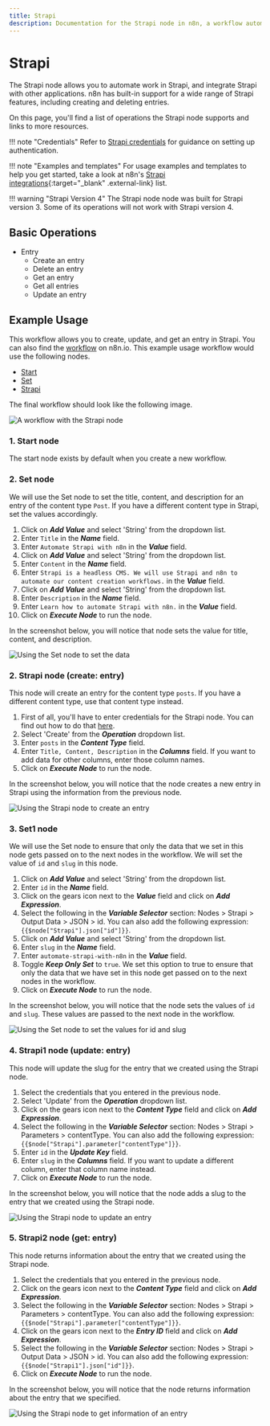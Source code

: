 ```yaml
---
title: Strapi
description: Documentation for the Strapi node in n8n, a workflow automation platform. Includes details of operations and configuration, and links to examples and credentials information.
---
```


# Strapi

The Strapi node allows you to automate work in Strapi, and integrate Strapi with other applications. n8n has built-in support for a wide range of Strapi features, including creating and deleting entries. 

On this page, you'll find a list of operations the Strapi node supports and links to more resources.

!!! note "Credentials"
    Refer to [Strapi credentials](/integrations/builtin/credentials/strapi/) for guidance on setting up authentication. 

!!! note "Examples and templates"
    For usage examples and templates to help you get started, take a look at n8n's [Strapi integrations](https://n8n.io/integrations/strapi/){:target="_blank" .external-link} list.


!!! warning "Strapi Version 4"
    The Strapi node node was built for Strapi version 3. Some of its operations will not work with Strapi version 4.


## Basic Operations

* Entry
    * Create an entry
    * Delete an entry
    * Get an entry
    * Get all entries
    * Update an entry


## Example Usage

This workflow allows you to create, update, and get an entry in Strapi. You can also find the [workflow](https://n8n.io/workflows/779) on n8n.io. This example usage workflow would use the following nodes.
- [Start](/integrations/builtin/core-nodes/n8n-nodes-base.start/)
- [Set](/integrations/builtin/core-nodes/n8n-nodes-base.set/)
- [Strapi]()

The final workflow should look like the following image.

![A workflow with the Strapi node](/_images/integrations/builtin/app-nodes/strapi/workflow.png)

### 1. Start node

The start node exists by default when you create a new workflow.

### 2. Set node

We will use the Set node to set the title, content, and description for an entry of the content type `Post`. If you have a different content type in Strapi, set the values accordingly.

1. Click on ***Add Value*** and select 'String' from the dropdown list.
2. Enter `Title` in the ***Name*** field.
3. Enter `Automate Strapi with n8n` in the ***Value*** field.
4. Click on ***Add Value*** and select 'String' from the dropdown list.
5. Enter `Content` in the ***Name*** field.
6. Enter `Strapi is a headless CMS. We will use Strapi and n8n to automate our content creation workflows.` in the ***Value*** field.
7. Click on ***Add Value*** and select 'String' from the dropdown list.
8. Enter `Description` in the ***Name*** field.
9. Enter `Learn how to automate Strapi with n8n.` in the ***Value*** field.
10. Click on ***Execute Node*** to run the node.

In the screenshot below, you will notice that node sets the value for title, content, and description.

![Using the Set node to set the data](/_images/integrations/builtin/app-nodes/strapi/set_node.png)

### 2. Strapi node (create: entry)

This node will create an entry for the content type `posts`. If you have a different content type, use that content type instead.

1. First of all, you'll have to enter credentials for the Strapi node. You can find out how to do that [here](/integrations/builtin/credentials/strapi/).
2. Select 'Create' from the ***Operation*** dropdown list.
3. Enter `posts` in the ***Content Type*** field.
4. Enter `Title, Content, Description` in the ***Columns*** field. If you want to add data for other columns, enter those column names.
5. Click on ***Execute Node*** to run the node.

In the screenshot below, you will notice that the node creates a new entry in Strapi using the information from the previous node.

![Using the Strapi node to create an entry](/_images/integrations/builtin/app-nodes/strapi/strapi_node.png)

### 3. Set1 node

We will use the Set node to ensure that only the data that we set in this node gets passed on to the next nodes in the workflow. We will set the value of `id` and `slug` in this node.

1. Click on ***Add Value*** and select 'String' from the dropdown list.
2. Enter `id` in the ***Name*** field.
3. Click on the gears icon next to the ***Value*** field and click on ***Add Expression***.
4. Select the following in the ***Variable Selector*** section: Nodes > Strapi > Output Data > JSON > id. You can also add the following expression: `{{$node["Strapi"].json["id"]}}`.
5. Click on ***Add Value*** and select 'String' from the dropdown list.
6. Enter `slug` in the ***Name*** field.
7. Enter `automate-strapi-with-n8n` in the ***Value*** field.
8. Toggle ***Keep Only Set*** to `true`. We set this option to true to ensure that only the data that we have set in this node get passed on to the next nodes in the workflow.
9. Click on ***Execute Node*** to run the node.

In the screenshot below, you will notice that the node sets the values of `id` and `slug`. These values are passed to the next node in the workflow.

![Using the Set node to set the values for id and slug](/_images/integrations/builtin/app-nodes/strapi/set1_node.png)

### 4. Strapi1 node (update: entry)

This node will update the slug for the entry that we created using the Strapi node.

1. Select the credentials that you entered in the previous node.
2. Select 'Update' from the ***Operation*** dropdown list.
3. Click on the gears icon next to the ***Content Type*** field and click on ***Add Expression***.
4. Select the following in the ***Variable Selector*** section: Nodes > Strapi > Parameters > contentType. You can also add the following expression: `{{$node["Strapi"].parameter["contentType"]}}`.
5. Enter `id` in the ***Update Key*** field.
6. Enter `slug` in the ***Columns*** field. If you want to update a different column, enter that column name instead.
7. Click on ***Execute Node*** to run the node.


In the screenshot below, you will notice that the node adds a slug to the entry that we created using the Strapi node.

![Using the Strapi node to update an entry](/_images/integrations/builtin/app-nodes/strapi/strapi1_node.png)

### 5. Strapi2 node (get: entry)

This node returns information about the entry that we created using the Strapi node.

1. Select the credentials that you entered in the previous node.
2. Click on the gears icon next to the ***Content Type*** field and click on ***Add Expression***.
3. Select the following in the ***Variable Selector*** section: Nodes > Strapi > Parameters > contentType. You can also add the following expression: `{{$node["Strapi"].parameter["contentType"]}}`.
4. Click on the gears icon next to the ***Entry ID*** field and click on ***Add Expression***.
5. Select the following in the ***Variable Selector*** section: Nodes > Strapi > Output Data > JSON > id. You can also add the following expression: `{{$node["Strapi1"].json["id"]}}`.
6. Click on ***Execute Node*** to run the node.


In the screenshot below, you will notice that the node returns information about the entry that we specified.

![Using the Strapi node to get information of an entry](/_images/integrations/builtin/app-nodes/strapi/strapi2_node.png)

